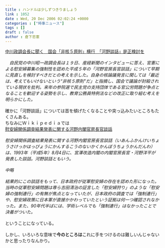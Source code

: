 ```yaml
---
title : ハンドルは少しずつきりましょう
link : 1052
date : Wed, 20 Dec 2006 02:02:24 +0000
categories : ["時事ニュース"]
tags : []
draft : false
author : 倉下忠憲
---
```


<A HREF="http://www.iza.ne.jp/news/newsarticle/32192/" TARGET="_blank">中川政調会長に聞く　国会「非核５原則」横行　「河野談話」是正検討を</A><BR><BR><I>　自民党の中川昭一政調会長は１９日、産経新聞のインタビューに答え、官憲による慰安婦募集の強制性を認めた平成５年の「河野官房長官談話」について早期に見直しを検討すべきだとの考えを示した。自身の核論議発言に関しては「最近は、考えてもいけないという“非核５原則”だ」と指摘し、国会で議論が封殺されている現状を批判。来年の参院選で民主党の支持団体である官公労問題が争点となることを歓迎する姿勢を示し、教育公務員特例法などの改正に取り組む考えを明らかにした。</I><BR><BR>確かに「河野談話」については首を傾げたくなることや突っ込みたいところもたくさんある。<BR>ちなみにＷｉｋｉｐｅｄｉａでは<BR><A HREF="http://ja.wikipedia.org/wiki/%E6%B2%B3%E9%87%8E%E8%AB%87%E8%A9%B1" TARGET="_blank">慰安婦関係調査結果発表に関する河野内閣官房長官談話</A><BR><BR><I>慰安婦関係調査結果発表に関する河野内閣官房長官談話（いあんふかんけいちょうさけっかはっぴょうにかんするこうのないかくかんぼうちょうかんだんわ）は、1993年（平成5年）8月4日に、宮澤改造内閣の内閣官房長官・河野洋平が発表した談話。河野談話ともいう。<BR><BR>中略<BR><BR>結果的にこの談話をもって、日本政府が従軍慰安婦の存在を認めた形になった。当時の従軍慰安婦問題は専ら吉田清治の証言した「慰安婦狩り」のような「慰安婦の強制連行」の有無が焦点となっていたが、日本政府の調査では「強制連行」や、慰安婦政策に日本軍が直接かかわっていたという証拠は何一つ確認されなかった。また、90年代半ばには、学術レベルでも「強制連行」はなかったことで決着がついた。</I><BR><BR>ということになっている。<BR><BR>しかし、いろいろな意味で<B>今のところは</B>これに手をつけるのは難しいんじゃないかと思ったりなんかり。<br><br>
